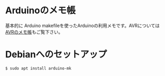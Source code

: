 # Arduinoのメモ帳

基本的に Arduino makefileを使ったArduinoの利用メモです。AVRについては[AVRのメモ帳](https://github.com/mamemomonga/notebook-avr)もご覧下さい。

# Debianへのセットアップ

	$ sudo apt install arduino-mk


